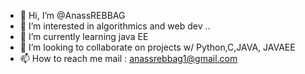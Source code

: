 - 👋 Hi, I’m @AnassREBBAG
- 👀 I’m interested in algorithmics and web dev ..
- 🌱 I’m currently learning java EE
- 💞️ I’m looking to collaborate on projects w/ Python,C,JAVA, JAVAEE
- 📫 How to reach me mail : anassrebbag1@gmail.com
                           

<!---
AnassREBBAG/AnassREBBAG is a ✨ special ✨ repository because its `README.md` (this file) appears on your GitHub profile.
You can click the Preview link to take a look at your changes.
--->
